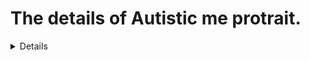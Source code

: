 # The details of Autistic me protrait.

<details>
<Summarry>The headphones</Summarry>
<br>
  
## The head phones 

My head phones are an important part of my daily attire to help me manage sensory overwhelmed cause by sound. These sounds includes load traffic sounds, murmur of conversation, yelling/shouting. I am not without them and if ever I am My stress levels increase making me less able to be pressent in the enivorment I am in. 

### Effect
- My focus drops
- Patients lessens
- Get more overwhelmed by other senses

To me my headphones are critical to my wellbeing and pracipation in society and I find having them on me to be truely benifical. 
</details>
